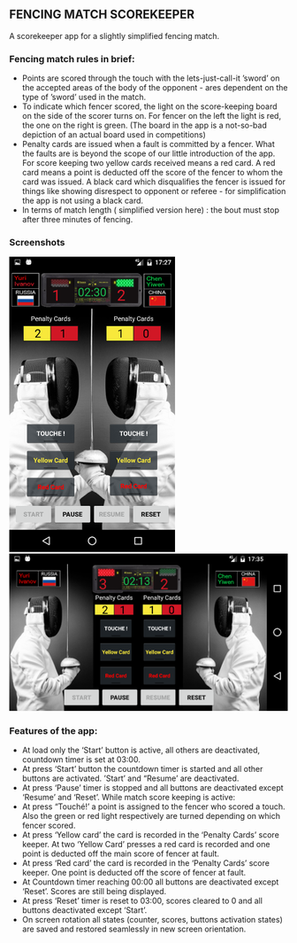 ## FENCING MATCH SCOREKEEPER

A scorekeeper app for a slightly simplified fencing match.



### Fencing match rules in brief:

- Points are scored through the touch with the lets-just-call-it ’sword’ on the accepted areas of the body of the opponent - ares dependent on the type of ’sword’ used in the match.
- To indicate which fencer scored, the light on the score-keeping board on the side of the scorer turns on. For fencer on the left the light is red, the one on the right is green. (The board in the app is a not-so-bad depiction of an actual board used in competitions)
- Penalty cards are issued when a fault is committed by a fencer. What the faults are is beyond the scope of our little introduction of the app. For score keeping two yellow cards received means a red card. A red card means a point is deducted off the score of the fencer to whom the card was issued. A black card which disqualifies the fencer is issued for things like showing disrespect to opponent or referee - for simplification the app is not using a black card.
- In terms of match length ( simplified version here) : the bout must stop after three minutes of fencing.

### Screenshots

![alt text](https://github.com/AppsDJ/FencingScoreKeeper/blob/master/fencing_score_keeper_prortrait_3.png)
![alt text](https://github.com/AppsDJ/FencingScoreKeeper/blob/master/fencing_score_keeper_land_2.png)




### Features of the app:
- At load only the ‘Start’ button is active, all others are deactivated, countdown timer is set at 03:00.
- At press ‘Start’ button the countdown timer is started and all other buttons are activated. ’Start’ and “Resume’ are deactivated.
- At press ‘Pause’ timer is stopped and all buttons are deactivated except ‘Resume’ and ‘Reset’.
While match score keeping  is active:
- At press “Touché!’ a point is assigned to the fencer who scored a touch. Also the green or red light respectively are turned depending on which fencer scored.
- At press ‘Yellow card’ the card is recorded in the ‘Penalty Cards’ score keeper. At two ‘Yellow Card’ presses a red card is recorded and one point is deducted off the main score of fencer at fault.
- At press ‘Red card’ the card is recorded in the ‘Penalty Cards’ score keeper. One point is deducted off the score of fencer at fault.
- At Countdown timer reaching 00:00 all buttons are deactivated except ‘Reset’. Scores are still being displayed.
- At press ‘Reset’ timer is reset to 03:00, scores cleared to 0 and all buttons deactivated except ‘Start’.
- On screen rotation all states (counter, scores, buttons activation states) are saved and restored seamlessly in new screen orientation.
